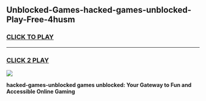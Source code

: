 
## Unblocked-Games-hacked-games-unblocked-Play-Free-4husm
<h3>
<a href="https://premium76.site?title=hacked-games-unblocked&ref=21A">CLICK TO PLAY</a></h3>
<hr>

<h3>
<a href="https://premium76.site?title=hacked-games-unblocked&ref=21A">CLICK 2 PLAY</a>
  
</h3>

<a href="https://premium76.site?title=hacked-games-unblocked&ref=21A"><img src="https://clearcache.store/games.png"></a>


**hacked-games-unblocked games unblocked: Your Gateway to Fun and Accessible Online Gaming**
